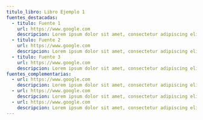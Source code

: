 ```yaml
---
titulo_libro: Libro Ejemplo 1
fuentes_destacadas:
  - titulo: Fuente 1
    url: https://www.google.com
    descripcion: Lorem ipsum dolor sit amet, consectetur adipiscing elit. Maecenas porttitor diam cursus ligula tristique bibendum.
  - titulo: Fuente 2
    url: https://www.google.com
    descripcion: Lorem ipsum dolor sit amet, consectetur adipiscing elit. Maecenas porttitor diam cursus ligula tristique bibendum.
  - titulo: Fuente 3
    url: https://www.google.com
    descripcion: Lorem ipsum dolor sit amet, consectetur adipiscing elit. Maecenas porttitor diam cursus ligula tristique bibendum.
fuentes_complementarias:
  - url: https://www.google.com
    descripcion: Lorem ipsum dolor sit amet, consectetur adipiscing elit. Maecenas porttitor diam cursus ligula tristique bibendum.
  - url: https://www.google.com
    descripcion: Lorem ipsum dolor sit amet, consectetur adipiscing elit. Maecenas porttitor diam cursus ligula tristique bibendum.
  - url: https://www.google.com
    descripcion: Lorem ipsum dolor sit amet, consectetur adipiscing elit. Maecenas porttitor diam cursus ligula tristique bibendum.
---
```


